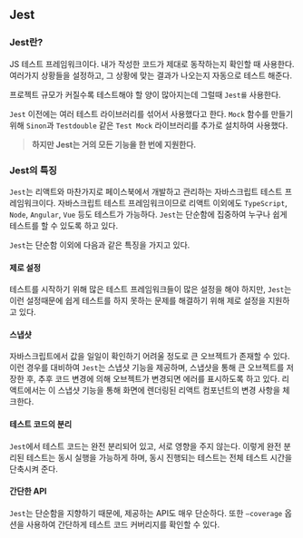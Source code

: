 ## Jest

### Jest란?

JS 테스트 프레임워크이다.
내가 작성한 코드가 제대로 동작하는지 확인할 때 사용한다.
여러가지 상황들을 설정하고, 그 상황에 맞는 결과가 나오는지 자동으로 테스트 해준다.

프로젝트 규모가 커질수록 테스트해야 할 양이 많아지는데
그럴때 `Jest를` 사용한다.

`Jest` 이전에는 여러 테스트 라이브러리를 섞어서 사용했다고 한다.
`Mock` 함수를 만들기 위해 `Sinon`과 `Testdouble` 같은 `Test Mock` 라이브러리를 추가로 설치하여 사용했다.

> **하지만 Jest는 거의 모든 기능을 한 번에 지원한다.**

### Jest의 특징

`Jest`는 리액트와 마찬가지로 페이스북에서 개발하고 관리하는 자바스크립트 테스트 프레임워크이다. 자바스크립트 테스트 프레임워크이므로 리액트 이외에도 `TypeScript`, `Node`, `Angular`, `Vue` 등도 테스트가 가능하다.
`Jest`는 단순함에 집중하여 누구나 쉽게 테스트를 할 수 있도록 하고 있다.

`Jest`는 단순함 이외에 다음과 같은 특징을 가지고 있다.

#### 제로 설정

테스트를 시작하기 위해 많은 테스트 프레임워크들이 많은 설정을 해야 하지만, `Jest`는 이런 설정때문에 쉽게 테스트를 하지 못하는 문제를 해결하기 위해 제로 설정을 지원하고 있다.

#### 스냅샷

자바스크립트에서 값을 일일이 확인하기 어려울 정도로 큰 오브젝트가 존재할 수 있다. 이런 경우를 대비하여 `Jest`는 스냅샷 기능을 제공하며, 스냅샷을 통해 큰 오브젝트를 저장한 후, 추후 코드 변경에 의해 오브젝트가 변경되면 에러를 표시하도록 하고 있다. 리액트에서는 이 스냅샷 기능을 통해 화면에 렌더링된 리액트 컴포넌트의 변경 사항을 체크한다.

#### 테스트 코드의 분리

`Jest`에서 테스트 코드는 완전 분리되어 있고, 서로 영향을 주지 않는다. 이렇게 완전 분리된 테스트는 동시 실행을 가능하게 하며, 동시 진행되는 테스트는 전체 테스트 시간을 단축시켜 준다.

#### 간단한 API

`Jest`는 단순함을 지향하기 때문에, 제공하는 API도 매우 단순하다. 또한 `–coverage` 옵션을 사용하여 간단하게 테스트 코드 커버리지를 확인할 수 있다.
